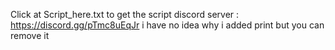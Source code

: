 Click at Script_here.txt to get the script
discord server : https://discord.gg/pTmc8uEqJr
i have no idea why i added print but you can remove it 
